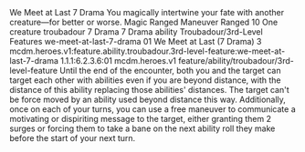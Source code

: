 <ability>
  <name>We Meet at Last</name>
  <cost>7 Drama</cost>
  <flavor>You magically intertwine your fate with another creature—for better or worse.</flavor>
  <keywords>
    <keyword>Magic</keyword>
    <keyword>Ranged</keyword>
  </keywords>
  <type>Maneuver</type>
  <distance>Ranged 10</distance>
  <target>One creature</target>
  <metadata>
    <class>troubadour</class>
    <cost>7 Drama</cost>
    <cost_amount>7</cost_amount>
    <cost_resource>Drama</cost_resource>
    <feature_type>ability</feature_type>
    <file_dpath>Troubadour/3rd-Level Features</file_dpath>
    <item_id>we-meet-at-last-7-drama</item_id>
    <item_index>01</item_index>
    <item_name>We Meet at Last (7 Drama)</item_name>
    <level>3</level>
    <scc>mcdm.heroes.v1:feature.ability.troubadour.3rd-level-feature:we-meet-at-last-7-drama</scc>
    <scdc>1.1.1:6.2.3.6:01</scdc>
    <source>mcdm.heroes.v1</source>
    <type>feature/ability/troubadour/3rd-level-feature</type>
  </metadata>
  <effects>
    <effect type="mundane">Until the end of the encounter, both you and the target can target each other with abilities even if you are beyond distance, with the distance of this ability replacing those abilities&apos; distances. The target can&apos;t be force moved by an ability used beyond distance this way. Additionally, once on each of your turns, you can use a free maneuver to communicate a motivating or dispiriting message to the target, either granting them 2 surges or forcing them to take a bane on the next ability roll they make before the start of your next turn.</effect>
  </effects>
</ability>
